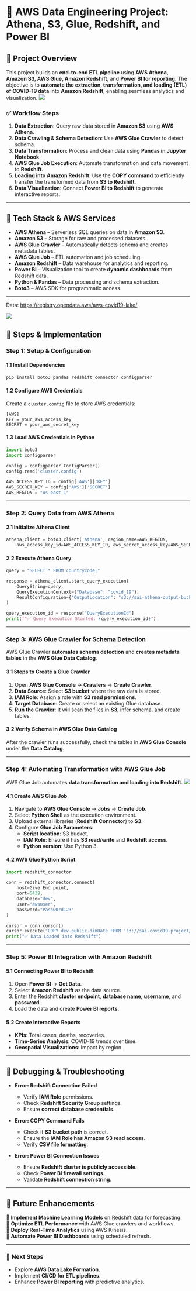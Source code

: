 
# 🚀 AWS Data Engineering Project: Athena, S3, Glue, Redshift, and Power BI

## 📌 Project Overview
This project builds an **end-to-end ETL pipeline** using **AWS Athena, Amazon S3, AWS Glue, Amazon Redshift**, and **Power BI for reporting**. The objective is to **automate the extraction, transformation, and loading (ETL) of COVID-19 data** into **Amazon Redshift**, enabling seamless analytics and visualization.
![](Architecture.png)
### ✅ **Workflow Steps**
1. **Data Extraction**: Query raw data stored in **Amazon S3** using **AWS Athena**.
2. **Data Crawling & Schema Detection**: Use **AWS Glue Crawler** to detect schema.
3. **Data Transformation**: Process and clean data using **Pandas in Jupyter Notebook**.
4. **AWS Glue Job Execution**: Automate transformation and data movement to **Redshift**.
5. **Loading into Amazon Redshift**: Use the **COPY command** to efficiently transfer the transformed data from **S3 to Redshift**.
6. **Data Visualization**: Connect **Power BI to Redshift** to generate interactive reports.

---

## 📌 Tech Stack & AWS Services
- **AWS Athena** – Serverless SQL queries on data in **Amazon S3**.
- **Amazon S3** – Storage for raw and processed datasets.
- **AWS Glue Crawler** – Automatically detects schema and creates metadata tables.
- **AWS Glue Job** – ETL automation and job scheduling.
- **Amazon Redshift** – Data warehouse for analytics and reporting.
- **Power BI** – Visualization tool to create **dynamic dashboards** from Redshift data.
- **Python & Pandas** – Data processing and schema extraction.
- **Boto3** – AWS SDK for programmatic access.

---
Data: https://registry.opendata.aws/aws-covid19-lake/

![](ERmodel.png)
## 📌 Steps & Implementation

### **Step 1: Setup & Configuration**
#### **1.1 Install Dependencies**
```bash
pip install boto3 pandas redshift_connector configparser
```

#### **1.2 Configure AWS Credentials**
Create a `cluster.config` file to store AWS credentials:
```
[AWS]
KEY = your_aws_access_key
SECRET = your_aws_secret_key
```

#### **1.3 Load AWS Credentials in Python**
```python
import boto3
import configparser

config = configparser.ConfigParser()
config.read('cluster.config')

AWS_ACCESS_KEY_ID = config['AWS']['KEY']
AWS_SECRET_KEY = config['AWS']['SECRET']
AWS_REGION = "us-east-1"
```

---

### **Step 2: Query Data from AWS Athena**
#### **2.1 Initialize Athena Client**
```python
athena_client = boto3.client('athena', region_name=AWS_REGION,
    aws_access_key_id=AWS_ACCESS_KEY_ID, aws_secret_access_key=AWS_SECRET_KEY)
```

#### **2.2 Execute Athena Query**
```python
query = "SELECT * FROM countrycode;"

response = athena_client.start_query_execution(
    QueryString=query,
    QueryExecutionContext={"Database": "covid_19"},
    ResultConfiguration={"OutputLocation": "s3://sai-athena-output-bucket/output"},
)

query_execution_id = response["QueryExecutionId"]
print(f"✅ Query Execution Started: {query_execution_id}")
```

---

### **Step 3: AWS Glue Crawler for Schema Detection**
AWS Glue Crawler **automates schema detection** and **creates metadata tables** in the **AWS Glue Data Catalog**.

#### **3.1 Steps to Create a Glue Crawler**
1. Open **AWS Glue Console** → **Crawlers** → **Create Crawler**.
2. **Data Source**: Select **S3 bucket** where the raw data is stored.
3. **IAM Role**: Assign a role with **S3 read permissions**.
4. **Target Database**: Create or select an existing Glue database.
5. **Run the Crawler**: It will scan the files in **S3**, infer schema, and create tables.

#### **3.2 Verify Schema in AWS Glue Data Catalog**
After the crawler runs successfully, check the tables in **AWS Glue Console** under the **Data Catalog**.

---

### **Step 4: Automating Transformation with AWS Glue Job**
AWS Glue Job automates **data transformation and loading into Redshift**.
![](dimensional_model.png)

#### **4.1 Create AWS Glue Job**
1. Navigate to **AWS Glue Console** → **Jobs** → **Create Job**.
2. Select **Python Shell** as the execution environment.
3. Upload external libraries (**Redshift Connector**) to **S3**.
4. Configure **Glue Job Parameters**:
   - **Script location**: S3 bucket.
   - **IAM Role**: Ensure it has **S3 read/write** and **Redshift access**.
   - **Python version**: Use Python 3.

#### **4.2 AWS Glue Python Script**
```python
import redshift_connector

conn = redshift_connector.connect(
    host=Give End point,
    port=5439,
    database="dev",
    user="awsuser",
    password="Passw0rd123"
)

cursor = conn.cursor()
cursor.execute("COPY dev.public.dimDate FROM 's3://sai-covid19-project/output/dimDate.csv' IAM_ROLE 'arn:aws:iam::503561422673:role/redshift-s3-access' FORMAT AS CSV DELIMITER ',' IGNOREHEADER 1 REGION 'us-east-1';")
print("✅ Data Loaded into Redshift")
```

---

### **Step 5: Power BI Integration with Amazon Redshift**
#### **5.1 Connecting Power BI to Redshift**
1. Open **Power BI** → **Get Data**.
2. Select **Amazon Redshift** as the data source.
3. Enter the Redshift **cluster endpoint**, **database name**, **username**, and **password**.
4. Load the data and create **Power BI reports**.

#### **5.2 Create Interactive Reports**
- **KPIs**: Total cases, deaths, recoveries.
- **Time-Series Analysis**: COVID-19 trends over time.
- **Geospatial Visualizations**: Impact by region.

---

## 📌 Debugging & Troubleshooting
- **Error: Redshift Connection Failed**
  - Verify **IAM Role** permissions.
  - Check **Redshift Security Group** settings.
  - Ensure **correct database credentials**.

- **Error: COPY Command Fails**
  - Check if **S3 bucket path** is correct.
  - Ensure the **IAM Role has Amazon S3 read access**.
  - Verify **CSV file formatting**.

- **Error: Power BI Connection Issues**
  - Ensure **Redshift cluster is publicly accessible**.
  - Check **Power BI firewall settings**.
  - Validate **Redshift connection string**.

---

## 📌 Future Enhancements
🔹 **Implement Machine Learning Models** on Redshift data for forecasting.  
🔹 **Optimize ETL Performance** with AWS Glue crawlers and workflows.  
🔹 **Deploy Real-Time Analytics** using AWS Kinesis.  
🔹 **Automate Power BI Dashboards** using scheduled refresh.

---

### 🚀 **Next Steps**
- Explore **AWS Data Lake Formation**.
- Implement **CI/CD for ETL pipelines**.
- Enhance **Power BI reporting** with predictive analytics.
